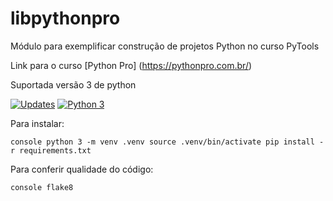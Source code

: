 # libpythonpro
Módulo para exemplificar construção de projetos Python no curso PyTools

Link para o curso [Python Pro] (https://pythonpro.com.br/)

Suportada versão 3 de python


[![Updates](https://pyup.io/repos/github/breeeno/libpythonpro/shield.svg)](https://pyup.io/repos/github/breeeno/libpythonpro/)
[![Python 3](https://pyup.io/repos/github/breeeno/libpythonpro/python-3-shield.svg)](https://pyup.io/repos/github/breeeno/libpythonpro/)

Para instalar:

``console
python 3 -m venv .venv
source .venv/bin/activate
pip install -r requirements.txt``

Para conferir qualidade do código:

``console
flake8
``
